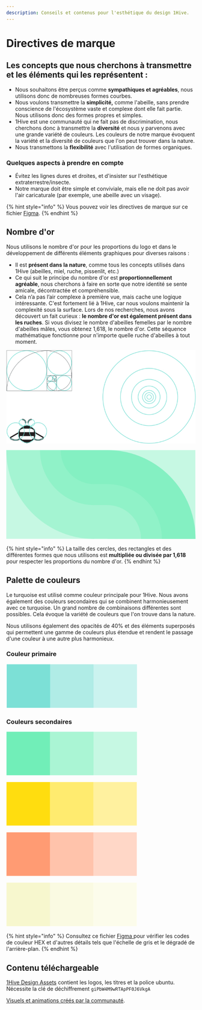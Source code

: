 ```yaml
---
description: Conseils et contenus pour l'esthétique du design 1Hive.
---
```


# Directives de marque

## Les concepts que nous cherchons à transmettre et les éléments qui les représentent :

* Nous souhaitons être perçus comme **sympathiques et agréables**, nous utilisons donc de nombreuses formes courbes. 
* Nous voulons transmettre la **simplicité,** comme l'abeille, sans prendre conscience de l'écosystème vaste et complexe dont elle fait partie. Nous utilisons donc des formes propres et simples. 
* 1Hive est une communauté qui ne fait pas de discrimination, nous cherchons donc à transmettre la **diversité** et nous y parvenons avec une grande variété de couleurs. Les couleurs de notre marque évoquent la variété et la diversité de couleurs que l'on peut trouver dans la nature. 
* Nous transmettons la **flexibilité** avec l'utilisation de formes organiques.

### Quelques aspects à prendre en compte

* Évitez les lignes dures et droites, et d'insister sur l'esthétique extraterrestre/insecte. 
* Notre marque doit être simple et conviviale, mais elle ne doit pas avoir l'air caricaturale \(par exemple, une abeille avec un visage\).

{% hint style="info" %}
Vous pouvez voir les directives de marque sur ce fichier [Figma](https://www.figma.com/file/6o6Ik2f0D6HiLzRWwgeOQd/Brand-guidelines).
{% endhint %}

## Nombre d'or

Nous utilisons le nombre d'or pour les proportions du logo et dans le développement de différents éléments graphiques pour diverses raisons :

* Il est **présent dans la nature**, comme tous les concepts utilisés dans 1Hive \(abeilles, miel, ruche, pissenlit, etc.\) 
* Ce qui suit le principe du nombre d'or est **proportionnellement agréable**, nous cherchons à faire en sorte que notre identité se sente amicale, décontractée et compréhensible.
* Cela n’a pas l’air complexe à première vue, mais cache une logique intéressante. C'est fortement lié à 1Hive, car nous voulons maintenir la complexité sous la surface. Lors de nos recherches, nous avons découvert un fait curieux : **le nombre d'or est également présent dans les ruches**. Si vous divisez le nombre d'abeilles femelles par le nombre d'abeilles mâles, vous obtenez 1,618, le nombre d'or. Cette séquence mathématique fonctionne pour n'importe quelle ruche d'abeilles à tout moment.



![](../../.gitbook/assets/group-26-new.jpg)



![](../../.gitbook/assets/group.png)

{% hint style="info" %}
La taille des cercles, des rectangles et des différentes formes que nous utilisons est **multipliée ou divisée par 1,618** pour respecter les proportions du nombre d'or.
{% endhint %}

## Palette de couleurs

Le turquoise est utilisé comme couleur principale pour 1Hive. Nous avons également des couleurs secondaires qui se combinent harmonieusement avec ce turquoise. Un grand nombre de combinaisons différentes sont possibles. Cela évoque la variété de couleurs que l'on trouve dans la nature.

Nous utilisons également des opacités de 40% et des éléments superposés qui permettent une gamme de couleurs plus étendue et rendent le passage d'une couleur à une autre plus harmonieux.

### Couleur primaire

![](../../.gitbook/assets/group-20.png)

### Couleurs secondaires

![](../../.gitbook/assets/group-21.png)

![](../../.gitbook/assets/group-22.png)

![](../../.gitbook/assets/group-23.png)

![](../../.gitbook/assets/group-24.png)

{% hint style="info" %}
Consultez ce fichier [Figma ](http://figma.com/file/6o6Ik2f0D6HiLzRWwgeOQd/Brand-guidelines?node-id=15%3A48)pour vérifier les codes de couleur HEX et d'autres détails tels que l'échelle de gris et le dégradé de l'arrière-plan.
{% endhint %}

## Contenu téléchargeable

[1Hive Design Assets](https://mega.nz/folder/t8dmmJZL) contient les logos, les titres et la police ubuntu. Nécessite la clé de déchiffrement `giPbW4M9wRTApPF0J6VkgA`

[Visuels et animations créés par la communauté](http://bit.ly/2X7bOER).

